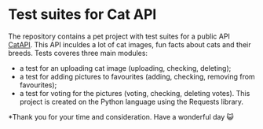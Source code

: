 # Test suites for Cat API
The repository contains a pet project with test suites for a public API [CatAPI](https://developers.thecatapi.com/view-account/ylX4blBYT9FaoVd6OhvR?report=bOoHBz-8t). This API inculdes a lot of cat images, fun facts about cats and their breeds.
Tests coveres three main modules:
-	a test for an uploading cat image (uploading, checking, deleting);
-	a test for adding pictures to favourites (adding, checking, removing from favourites);
- a test for voting for the pictures (voting, checking, deleting votes).
This project is created on the Python language using the Requests library.

*Thank you for your time and consideration. Have a wonderful day  :smiley_cat: 

